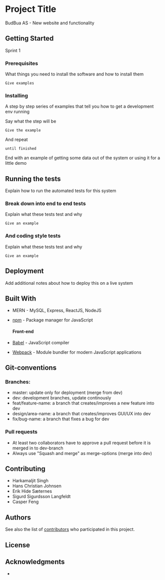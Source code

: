 # Project Title

BudBua AS - New website and functionality

## Getting Started

Sprint 1

### Prerequisites

What things you need to install the software and how to install them

```
Give examples
```

### Installing

A step by step series of examples that tell you how to get a development env running

Say what the step will be

```
Give the example
```

And repeat

```
until finished
```

End with an example of getting some data out of the system or using it for a little demo

## Running the tests

Explain how to run the automated tests for this system

### Break down into end to end tests

Explain what these tests test and why

```
Give an example
```

### And coding style tests

Explain what these tests test and why

```
Give an example
```

## Deployment

Add additional notes about how to deploy this on a live system

## Built With

* MERN - MySQL, Express, ReactJS, NodeJS
* [npm](https://www.npmjs.com/) - Package manager for JavaScript

  #### Front-end
* [Babel](https://babeljs.io/) - JavaScript compiler
* [Webpack](https://webpack.js.org/) - Module bundler for modern JavaScript applications


## Git-conventions
### Branches:
* master: update only for deployment (merge from dev)
* dev: development branches, update continously
* feat/feature-name: a branch that creates/improves a new feature into dev
* design/area-name: a branch that creates/improves GUI/UX into dev
* fix/bug-name: a branch that fixes a bug for dev

### Pull requests
* At least two collaborators have to approve a pull request before it is merged in to dev-branch
* Always use "Squash and merge" as merge-options (merge into dev)

## Contributing
* Harkamaljit Singh
* Hans Christian Johnsen
* Erik Hide Sæternes
* Sigurd Sigurdsson Langfeldt
* Casper Feng

## Authors

See also the list of [contributors](https://github.com/your/project/contributors) who participated in this project.

## License

## Acknowledgments

* 
